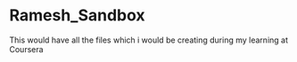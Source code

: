 # Ramesh_Sandbox
This would have all the files which i would be creating during my learning at Coursera
